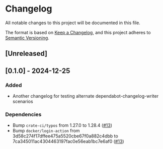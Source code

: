 # Changelog

All notable changes to this project will be documented in this file.

The format is based on [Keep a Changelog](https://keepachangelog.com/en/1.1.0/),
and this project adheres to [Semantic Versioning](https://semver.org/spec/v2.0.0.html).

## [Unreleased]

## [0.1.0] - 2024-12-25

### Added

- Another changelog for testing alternate dependabot-changelog-writer scenarios

### Dependencies

- Bump `crate-ci/typos` from 1.27.0 to 1.28.4 ([#13](https://github.com/CramBL/dependabot-changelog-writer-test/pull/13))
- Bump `docker/login-action` from 3d58c274f17dffee475a5520cbe67f0a882c4dbb to 7ca345011ac4304463197fac0e56eab1bc7e6af0 ([#13](https://github.com/CramBL/dependabot-changelog-writer-test/pull/13))

